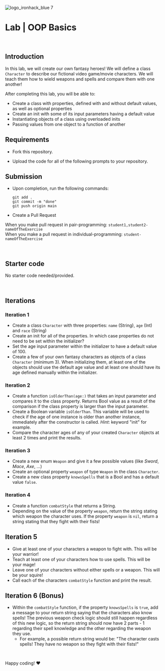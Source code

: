 
![logo_ironhack_blue 7](https://user-images.githubusercontent.com/23629340/40541063-a07a0a8a-601a-11e8-91b5-2f13e4e6b441.png)

# Lab | OOP Basics

<br>

## Introduction

In this lab, we will create our own fantasy heroes! We will define a class `Character` to describe our fictional video game/movie characters. We will teach them how to wield weapons and spells and compare them with one another!

After completing this lab, you will be able to:

- Create a class with properties, defined with and without default values, as well as optional properties
- Create an init with some of its input parameters having a default value
- Instantiating objects of a class using overloaded inits
- Passing values from one object to a function of another

## Requirements

- Fork this repository.
<!-- - Add your instructor and the class graders to your repository and ensure that your repository is private. Public repositories will receive a zero on the assignment.
  - If you are unsure who your class graders are, ask your instructor or refer to the day 1 slide deck. -->
- Upload the code for all of the following prompts to your repository.

## Submission

- Upon completion, run the following commands:

  ```shell
  git add .
  git commit -m "done"
  git push origin main
  ```

- Create a Pull Request

When you make pull request in pair-programming: `student1,student2-nameOfTheExercise` <br>
When you make a pull request in individual-programming: `student-nameOfTheExercise`

<br>

## Starter code

No starter code needed/provided.

<br>

## Iterations

### Iteration 1

- Create a class `Character` with three properties: `name` (String), `age` (Int) and `race` (String)
- Create an init for all of the properties. In which case properties do not need to be set within the initializer?
- Set the age input parameter within the initializer to have a default value of 100.
- Create a few of your own fantasy characters as objects of a class `Character` (minimum 3). When initializing them, at least one of the objects should use the default age value and at least one should have its age defined manually within the initializer.

### Iteration 2

- Create a function `isOlderThan(age:)` that takes an input parameter and compares it to the class property. Returns Bool value as a result of the comparison if the class property is larger than the input parameter.
- Create a Boolean variable `isOlderThan`. This variable will be used to check if the age of one instance is older than another instance, immediately after the constructor is called. *Hint*: keyword "init" for example.
- Compare the character ages of any of your created `Character` objects at least 2 times and print the results.

### Iteration 3

- Create a new enum `Weapon` and give it a few possible values (like *Sword*, *Mace*, *Axe*, ...)
- Create an optional property `weapon` of type `Weapon` in the class `Character`.
- Create a new class property `knowsSpells` that is a Bool and has a default value `false`.


### Iteration 4

- Create a function `combatStyle` that returns a String.
- Depending on the value of the property `weapon`, return the string stating which weapon the character uses. If the property `weapon` is `nil`, return a string stating that they fight with their fists!

## Iteration 5

- Give at least one of your characters a weapon to fight with. This will be your warrior!
- Teach at least one of your characters how to use spells. This will be your mage!
- Leave one of your characters without either spells or a weapon. This will be your squire!
- Call each of the characters `combatStyle` function and print the result.

## Iteration 6 (Bonus)

- Within the `combatStyle` function, if the property `knowsSpells` is `true`, add a message to your return string saying that the characters also know spells! The previous weapon check logic should still happen regardless of this new logic, so the return string should now have 2 parts - 1 regarding their spell knowledge and the other regarding the weapon they use.
  - For example, a possible return string would be: "The character casts spells! They have no weapon so they fight with their fists!"

<br>

Happy coding! :heart:
